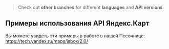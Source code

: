 >Check out **other branches** for different **languages** and **API versions**.

Примеры использования API Яндекс.Карт
----

Вы можете увидеть эти примеры в работе в нашей Песочнице: https://tech.yandex.ru/maps/jsbox/2.0/
